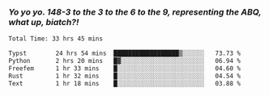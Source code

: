 ### ***Yo yo yo. 148-3 to the 3 to the 6 to the 9, representing the ABQ, what up, biatch?!***

<!--START_SECTION:waka-->

```txt
Total Time: 33 hrs 45 mins

Typst        24 hrs 54 mins  ██████████████████▒░░░░░░   73.73 %
Python       2 hrs 20 mins   █▓░░░░░░░░░░░░░░░░░░░░░░░   06.94 %
Freefem      1 hr 33 mins    █░░░░░░░░░░░░░░░░░░░░░░░░   04.60 %
Rust         1 hr 32 mins    █░░░░░░░░░░░░░░░░░░░░░░░░   04.54 %
Text         1 hr 18 mins    █░░░░░░░░░░░░░░░░░░░░░░░░   03.88 %
```

<!--END_SECTION:waka-->

<!--
**AJMC2002/AJMC2002** is a ✨ _special_ ✨ repository because its `README.md` (this file) appears on your GitHub profile.

Here are some ideas to get you started:

- 🔭 I’m currently working on ...
- 🌱 I’m currently learning ...
- 👯 I’m looking to collaborate on ...
- 🤔 I’m looking for help with ...
- 💬 Ask me about ...
- 📫 How to reach me: ...
- 😄 Pronouns: ...
- ⚡ Fun fact: ...
-->
